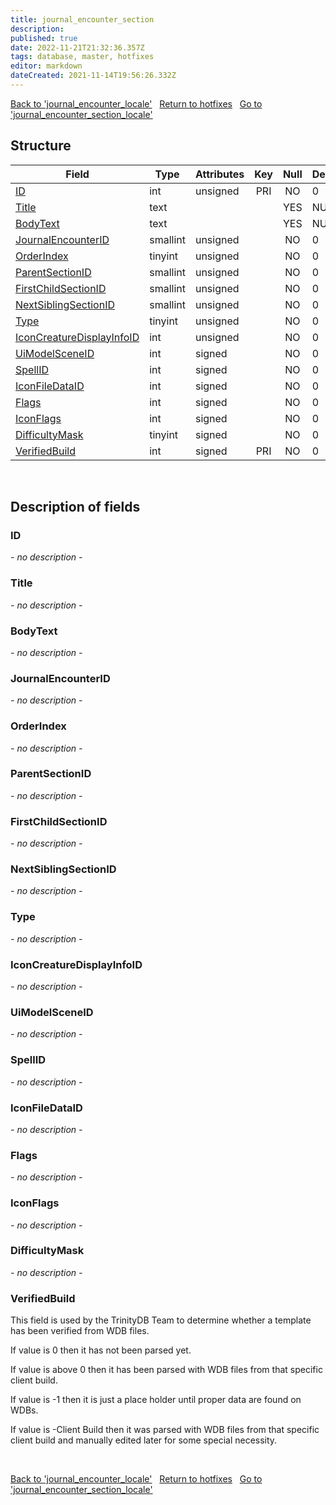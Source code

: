 ```yaml
---
title: journal_encounter_section
description: 
published: true
date: 2022-11-21T21:32:36.357Z
tags: database, master, hotfixes
editor: markdown
dateCreated: 2021-11-14T19:56:26.332Z
---
```


<a href="https://trinitycore.info/en/database/master/hotfixes/journal_encounter_locale" class="mt-5 v-btn v-btn--depressed v-btn--flat v-btn--outlined theme--light v-size--default darkblue--text text--lighten-3"><span class="v-btn__content"><i aria-hidden="true" class="v-icon notranslate v-icon--left mdi mdi-arrow-left theme--light"></i><span>Back to 'journal_encounter_locale'</span></span></a>&nbsp;&nbsp;&nbsp;<a href="https://trinitycore.info/en/database/master/hotfixes/home" class="mt-5 v-btn v-btn--depressed v-btn--flat v-btn--outlined theme--light v-size--default darkblue--text text--lighten-3"><span class="v-btn__content"><i aria-hidden="true" class="v-icon notranslate v-icon--left mdi mdi-home-outline theme--light"></i><span>Return to hotfixes</span></span></a>&nbsp;&nbsp;&nbsp;<a href="https://trinitycore.info/en/database/master/hotfixes/journal_encounter_section_locale" class="mt-5 v-btn v-btn--depressed v-btn--flat v-btn--outlined theme--light v-size--default darkblue--text text--lighten-3"><span class="v-btn__content"><span>Go to 'journal_encounter_section_locale'</span><i aria-hidden="true" class="v-icon notranslate v-icon--right mdi mdi-arrow-right theme--light"></i></span></a>

## Structure

| Field | Type | Attributes | Key | Null | Default | Extra | Comment |
| --- | --- | --- | :---: | :---: | --- | --- | --- |
| [ID](#id-alt) | int | unsigned | PRI | NO | 0 |  |  |
| [Title](#title) | text |  |  | YES | NULL |  |  |
| [BodyText](#bodytext) | text |  |  | YES | NULL |  |  |
| [JournalEncounterID](#journalencounterid) | smallint | unsigned |  | NO | 0 |  |  |
| [OrderIndex](#orderindex) | tinyint | unsigned |  | NO | 0 |  |  |
| [ParentSectionID](#parentsectionid) | smallint | unsigned |  | NO | 0 |  |  |
| [FirstChildSectionID](#firstchildsectionid) | smallint | unsigned |  | NO | 0 |  |  |
| [NextSiblingSectionID](#nextsiblingsectionid) | smallint | unsigned |  | NO | 0 |  |  |
| [Type](#type) | tinyint | unsigned |  | NO | 0 |  |  |
| [IconCreatureDisplayInfoID](#iconcreaturedisplayinfoid) | int | unsigned |  | NO | 0 |  |  |
| [UiModelSceneID](#uimodelsceneid) | int | signed |  | NO | 0 |  |  |
| [SpellID](#spellid) | int | signed |  | NO | 0 |  |  |
| [IconFileDataID](#iconfiledataid) | int | signed |  | NO | 0 |  |  |
| [Flags](#flags) | int | signed |  | NO | 0 |  |  |
| [IconFlags](#iconflags) | int | signed |  | NO | 0 |  |  |
| [DifficultyMask](#difficultymask) | tinyint | signed |  | NO | 0 |  |  |
| [VerifiedBuild](#verifiedbuild) | int | signed | PRI | NO | 0 |  |  |
&nbsp;
## Description of fields

### ID <!-- {#id-alt} -->
*- no description -*
&nbsp;

### Title
*- no description -*
&nbsp;

### BodyText
*- no description -*
&nbsp;

### JournalEncounterID
*- no description -*
&nbsp;

### OrderIndex
*- no description -*
&nbsp;

### ParentSectionID
*- no description -*
&nbsp;

### FirstChildSectionID
*- no description -*
&nbsp;

### NextSiblingSectionID
*- no description -*
&nbsp;

### Type
*- no description -*
&nbsp;

### IconCreatureDisplayInfoID
*- no description -*
&nbsp;

### UiModelSceneID
*- no description -*
&nbsp;

### SpellID
*- no description -*
&nbsp;

### IconFileDataID
*- no description -*
&nbsp;

### Flags
*- no description -*
&nbsp;

### IconFlags
*- no description -*
&nbsp;

### DifficultyMask
*- no description -*
&nbsp;

### VerifiedBuild
This field is used by the TrinityDB Team to determine whether a template has been verified from WDB files.

If value is 0 then it has not been parsed yet.

If value is above 0 then it has been parsed with WDB files from that specific client build.

If value is -1 then it is just a place holder until proper data are found on WDBs.

If value is -Client Build then it was parsed with WDB files from that specific client build and manually edited later for some special necessity.

&nbsp;

<a href="https://trinitycore.info/en/database/master/hotfixes/journal_encounter_locale" class="mt-5 v-btn v-btn--depressed v-btn--flat v-btn--outlined theme--light v-size--default darkblue--text text--lighten-3"><span class="v-btn__content"><i aria-hidden="true" class="v-icon notranslate v-icon--left mdi mdi-arrow-left theme--light"></i><span>Back to 'journal_encounter_locale'</span></span></a>&nbsp;&nbsp;&nbsp;<a href="https://trinitycore.info/en/database/master/hotfixes/home" class="mt-5 v-btn v-btn--depressed v-btn--flat v-btn--outlined theme--light v-size--default darkblue--text text--lighten-3"><span class="v-btn__content"><i aria-hidden="true" class="v-icon notranslate v-icon--left mdi mdi-home-outline theme--light"></i><span>Return to hotfixes</span></span></a>&nbsp;&nbsp;&nbsp;<a href="https://trinitycore.info/en/database/master/hotfixes/journal_encounter_section_locale" class="mt-5 v-btn v-btn--depressed v-btn--flat v-btn--outlined theme--light v-size--default darkblue--text text--lighten-3"><span class="v-btn__content"><span>Go to 'journal_encounter_section_locale'</span><i aria-hidden="true" class="v-icon notranslate v-icon--right mdi mdi-arrow-right theme--light"></i></span></a>
